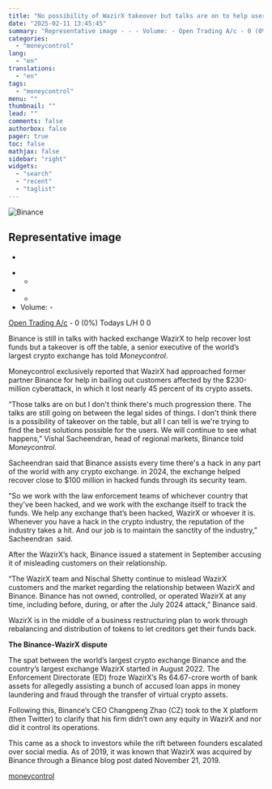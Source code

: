 ```yaml
---
title: "No possibility of WazirX takeover but talks are on to help users, says Binance executive"
date: "2025-02-11 13:45:45"
summary: "Representative image - - - Volume: - Open Trading A/c - 0 (0%) Todays L/H 0 0 Binance is still in talks with hacked exchange WazirX to help recover lost funds but a takeover is off the table, a senior executive of the world’s largest crypto exchange has told Moneycontrol.Moneycontrol..."
categories:
  - "moneycontrol"
lang:
  - "en"
translations:
  - "en"
tags:
  - "moneycontrol"
menu: ""
thumbnail: ""
lead: ""
comments: false
authorbox: false
pager: true
toc: false
mathjax: false
sidebar: "right"
widgets:
  - "search"
  - "recent"
  - "taglist"
---
```


![Binance](//stat1.moneycontrol.com/mcnews//images/grey_bg.gif "Binance")

Representative image
--------------------

  
  -

* -
* -
* Volume: -

[Open Trading A/c](https://mudrex.sng.link/Ao39b/lvyd/zt4e "Open Trading A/c")     -   0 (0%)    Todays L/H  0    0    

Binance is still in talks with hacked exchange WazirX to help recover lost funds but a takeover is off the table, a senior executive of the world’s largest crypto exchange has told *Moneycontrol*.

Moneycontrol exclusively reported that WazirX had approached former partner Binance for help in bailing out customers affected by the $230-million cyberattack, in which it lost nearly 45 percent of its crypto assets.

“Those talks are on but I don't think there's much progression there. The talks are still going on between the legal sides of things. I don't think there is a possibility of takeover on the table, but all I can tell is we're trying to find the best solutions possible for the users. We will continue to see what happens,” Vishal Sacheendran, head of regional markets, Binance told *Moneycontrol*.

Sacheendran said that Binance assists every time there's a hack in any part of the world with any crypto exchange. in 2024, the exchange helped recover close to $100 million in hacked funds through its security team.

"So we work with the law enforcement teams of whichever country that they've been hacked, and we work with the exchange itself to track the funds. We help any exchange that’s been hacked, WazirX or whoever it is. Whenever you have a hack in the crypto industry, the reputation of the industry takes a hit. And our job is to maintain the sanctity of the industry,” Sacheendran  said.

After the WazirX’s hack, Binance issued a statement in September accusing it of misleading customers on their relationship.

“The WazirX team and Nischal Shetty continue to mislead WazirX customers and the market regarding the relationship between WazirX and Binance. Binance has not owned, controlled, or operated WazirX at any time, including before, during, or after the July 2024 attack,” Binance said.

WazirX is in the middle of a business restructuring plan to work through rebalancing and distribution of tokens to let creditors get their funds back.

**The Binance-WazirX dispute**

The spat between the world’s largest crypto exchange Binance and the country’s largest exchange WazirX started in August 2022. The Enforcement Directorate (ED) froze WazirX’s Rs 64.67-crore worth of bank assets for allegedly assisting a bunch of accused loan apps in money laundering and fraud through the transfer of virtual crypto assets.

Following this, Binance’s CEO Changpeng Zhao (CZ) took to the X platform (then Twitter) to clarify that his firm didn’t own any equity in WazirX and nor did it control its operations.

This came as a shock to investors while the rift between founders escalated over social media. As of 2019, it was known that WazirX was acquired by Binance through a Binance blog post dated November 21, 2019.

[moneycontrol](https://www.moneycontrol.com/technology/no-possibility-of-wazirx-takeover-but-talks-are-on-to-help-users-says-binance-executive-article-12936547.html)
